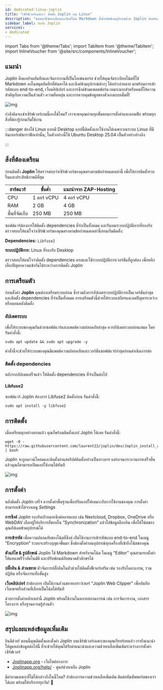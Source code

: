 ```yaml
---
id: dedicated-linux-joplin
title: "เซิร์ฟเวอร์เฉพาะ: ติดตั้ง Joplin บน Linux"
description: "ค้นพบวิธีจัดระเบียบและซิงค์โน้ต Markdown ที่เข้ารหัสข้ามอุปกรณ์ด้วย Joplin สำหรับการจดบันทึกที่ปลอดภัยและยืดหยุ่น → เรียนรู้เพิ่มเติมตอนนี้"
sidebar_label: ติดตั้ง Joplin
services:
- dedicated
---
```


import Tabs from '@theme/Tabs';
import TabItem from '@theme/TabItem';
import InlineVoucher from '@site/src/components/InlineVoucher';

## แนะนำ

Joplin คือแอปจดบันทึกและจัดการงานที่เป็นโอเพ่นซอร์ส ช่วยให้คุณจัดระเบียบโน้ตที่ใช้ Markdown ลงในสมุดบันทึกที่ค้นหาได้ และซิงค์ข้ามอุปกรณ์ต่างๆ ได้อย่างง่ายดาย มาพร้อมการเข้ารหัสแบบ end-to-end, เว็บคลิปเปอร์ และการซิงค์ข้ามแพลตฟอร์ม เหมาะมากสำหรับคนที่ให้ความสำคัญกับความเป็นส่วนตัว ความยืดหยุ่น และการควบคุมข้อมูลของตัวเองแบบเต็มที่!

![img](https://screensaver01.zap-hosting.com/index.php/s/qfo8k2RXWPFqi3g/preview)

กำลังคิดจะเช่าเซิร์ฟเวอร์เกมนี้เองใช่ไหม? เราจะพาคุณผ่านทุกขั้นตอนการตั้งค่าและคอนฟิก พร้อมทุกสิ่งที่ต้องรู้ก่อนเริ่มใช้งาน

:::danger ต้องใช้ Linux แบบมี Desktop
แอปนี้ติดตั้งและใช้งานได้เฉพาะบนระบบ Linux ที่มีอินเทอร์เฟซกราฟิกเท่านั้น; ในตัวอย่างนี้ใช้ Ubuntu Desktop 25.04 เป็นตัวอย่างอ้างอิง

:::

<InlineVoucher />



## สิ่งที่ต้องเตรียม

ก่อนติดตั้ง **Joplin** ให้ตรวจสอบว่าเซิร์ฟเวอร์ของคุณตรงตามข้อกำหนดเหล่านี้ เพื่อให้การติดตั้งราบรื่นและประสิทธิภาพดีที่สุด

| ฮาร์ดแวร์ | ขั้นต่ำ | แนะนำจาก ZAP-Hosting |
| ---------- | ------------ | -------------------------- |
| CPU| 1 คอร์ vCPU | 4 คอร์ vCPU |
| RAM| 2 GB | 4 GB |
| พื้นที่จัดเก็บ | 250 MB | 250 MB |

ซอฟต์แวร์ต้องการให้ติดตั้ง dependencies ที่จำเป็นทั้งหมด และรันบนระบบปฏิบัติการที่รองรับ ตรวจสอบให้แน่ใจว่าเซิร์ฟเวอร์ของคุณตรงตามข้อกำหนดเหล่านี้ก่อนเริ่มติดตั้ง:

**Dependencies:** `Libfuse2`

**ระบบปฏิบัติการ:** Linux ที่รองรับ Desktop

ตรวจสอบให้แน่ใจว่าติดตั้ง dependencies ครบและใช้ระบบปฏิบัติการเวอร์ชันที่ถูกต้อง เพื่อหลีกเลี่ยงปัญหาความเข้ากันได้ระหว่างการติดตั้ง Joplin



## การเตรียมตัว

ก่อนตั้งค่า **Joplin** คุณต้องเตรียมระบบก่อน ซึ่งรวมถึงการอัปเดตระบบปฏิบัติการเป็นเวอร์ชันล่าสุดและติดตั้ง dependencies ที่จำเป็นทั้งหมด การเตรียมตัวนี้ช่วยให้ระบบเสถียรและลดปัญหาระหว่างหรือตอนหลังติดตั้ง


### อัปเดตระบบ
เพื่อให้ระบบของคุณรันด้วยซอฟต์แวร์และแพตช์ความปลอดภัยล่าสุด ควรอัปเดตระบบก่อนเสมอ โดยรันคำสั่งนี้:

```
sudo apt update && sudo apt upgrade -y
```
คำสั่งนี้จะช่วยให้ระบบของคุณมีแพตช์ความปลอดภัยและเวอร์ชันซอฟต์แวร์ล่าสุดก่อนดำเนินการต่อ

### ติดตั้ง dependencies
หลังจากอัปเดตเสร็จแล้ว ให้ติดตั้ง dependencies ที่จำเป็นต่อไป

#### Libfuse2
ซอฟต์แวร์ Joplin ต้องการ Libfuse2 ติดตั้งก่อน รันคำสั่งนี้:

```
sudo apt install -y libfuse2
```




## การติดตั้ง
เมื่อเตรียมทุกอย่างครบแล้ว คุณก็พร้อมติดตั้งแอป Joplin ได้เลย รันคำสั่งนี้:

```
wget -O - https://raw.githubusercontent.com/laurent22/joplin/dev/Joplin_install_and_update.sh | bash
```

Joplin จะถูกดาวน์โหลดและติดตั้งผ่านสคริปต์ติดตั้งอย่างเป็นทางการ แค่รอจนกระบวนการเสร็จสิ้น แล้วคุณก็สามารถเปิดแอปใช้งานได้ทันที



![img](https://screensaver01.zap-hosting.com/index.php/s/Af9xjkqz7TSr4sZ/preview)



## การตั้งค่า

หลังติดตั้ง Joplin เสร็จ ควรตั้งค่าพื้นฐานเพื่อปรับแอปให้เหมาะกับการใช้งานของคุณ การตั้งค่าสามารถเข้าได้จากเมนู *Settings*

**การซิงค์**
Joplin รองรับเป้าหมายซิงค์หลายแบบ เช่น Nextcloud, Dropbox, OneDrive หรือ WebDAV เลือกผู้ให้บริการที่ชอบใน “Synchronization” แล้วใส่ข้อมูลล็อกอิน เพื่อให้โน้ตของคุณอัปเดตข้ามอุปกรณ์ได้

**การเข้ารหัส**
เพื่อความปลอดภัยของโน้ตที่ซิงค์ เปิดใช้งานการเข้ารหัสแบบ end-to-end ในเมนู “Encryption” ระบบจะสร้างกุญแจขึ้นมา ซึ่งต้องตั้งค่าบนอุปกรณ์ทุกเครื่องที่เข้าถึงโน้ตของคุณ

**ตัวแก้ไข & รูปลักษณ์**
Joplin ใช้ Markdown สำหรับจดโน้ต ในเมนู “Editor” คุณสามารถตั้งค่าให้แสดงพรีวิวอัตโนมัติ และปรับฟอนต์กับขนาดตัวอักษรได้

**ปลั๊กอิน & ส่วนขยาย**
ตัวจัดการปลั๊กอินในตัวช่วยให้ติดตั้งฟีเจอร์เสริม เช่น รองรับไดอะแกรม, รวมปฏิทิน หรือจัดการแท็กขั้นสูง

**เว็บคลิปเปอร์**
ถ้าต้องการ เปิดใช้งานส่วนขยายเบราว์เซอร์ “Joplin Web Clipper” เพื่อบันทึกเว็บเพจหรือส่วนที่เลือกเป็นโน้ตได้ทันที

ด้วยการตั้งค่าหลักเหล่านี้ Joplin พร้อมใช้งานในหลายสถานการณ์ เช่น การจัดการงาน, เอกสารโครงการ หรือฐานความรู้ส่วนตัว



![img](https://screensaver01.zap-hosting.com/index.php/s/FyjyeF3EcRFe2qf/preview)




## สรุปและแหล่งข้อมูลเพิ่มเติม

ยินดีด้วย! ตอนนี้คุณติดตั้งและตั้งค่า Joplin บนเซิร์ฟเวอร์เฉพาะของคุณเรียบร้อยแล้ว เรายังแนะนำให้ดูแหล่งข้อมูลต่อไปนี้ ที่จะช่วยให้คุณได้รับคำแนะนำและความช่วยเหลือเพิ่มเติมระหว่างการตั้งค่าเซิร์ฟเวอร์

- [Joplinapp.org](https://joplin.org/) - เว็บไซต์ทางการ
- [Joplinapp.org/help/](https://joplinapp.org/help/) - ศูนย์ช่วยเหลือ Joplin

มีคำถามเฉพาะที่ไม่ได้กล่าวถึงในนี้ไหม? ถ้าต้องการความช่วยเหลือเพิ่มเติม ติดต่อทีมซัพพอร์ตของเราได้เลย พร้อมให้บริการทุกวัน! 🙂



<InlineVoucher />